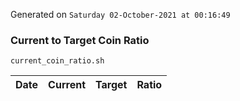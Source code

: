 Generated on `Saturday 02-October-2021 at 00:16:49`

### Current to Target Coin Ratio
`current_coin_ratio.sh`

Date|Current|Target|Ratio
---|---|---|---
